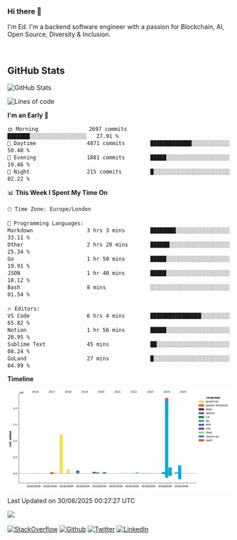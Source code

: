 ### Hi there 👋
 I'm Ed. I'm a backend software engineer with a passion for Blockchain, AI, Open Source, Diversity & Inclusion.

<br />

<h2>GitHub Stats</h2>
<p><img src="https://github-readme-stats.vercel.app/api?username=echarrod&amp;show_icons=true" alt="GitHub Stats"></p>

<!--START_SECTION:waka-->
![Lines of code](https://img.shields.io/badge/From%20Hello%20World%20I%27ve%20Written-4.4%20million%20lines%20of%20code-blue)

**I'm an Early 🐤** 

```text
🌞 Morning                2697 commits        ███████░░░░░░░░░░░░░░░░░░   27.91 % 
🌆 Daytime                4871 commits        █████████████░░░░░░░░░░░░   50.40 % 
🌃 Evening                1881 commits        █████░░░░░░░░░░░░░░░░░░░░   19.46 % 
🌙 Night                  215 commits         █░░░░░░░░░░░░░░░░░░░░░░░░   02.22 % 
```


📊 **This Week I Spent My Time On** 

```text
🕑︎ Time Zone: Europe/London

💬 Programming Languages: 
Markdown                 3 hrs 3 mins        ████████░░░░░░░░░░░░░░░░░   33.11 % 
Other                    2 hrs 20 mins       ██████░░░░░░░░░░░░░░░░░░░   25.34 % 
Go                       1 hr 50 mins        █████░░░░░░░░░░░░░░░░░░░░   19.91 % 
JSON                     1 hr 40 mins        █████░░░░░░░░░░░░░░░░░░░░   18.12 % 
Bash                     8 mins              ░░░░░░░░░░░░░░░░░░░░░░░░░   01.54 % 

🔥 Editors: 
VS Code                  6 hrs 4 mins        ████████████████░░░░░░░░░   65.82 % 
Notion                   1 hr 56 mins        █████░░░░░░░░░░░░░░░░░░░░   20.95 % 
Sublime Text             45 mins             ██░░░░░░░░░░░░░░░░░░░░░░░   08.24 % 
GoLand                   27 mins             █░░░░░░░░░░░░░░░░░░░░░░░░   04.99 % 
```

**Timeline**

![Lines of Code chart](https://raw.githubusercontent.com/echarrod/echarrod/main/assets/bar_graph.png)


 Last Updated on 30/06/2025 00:27:27 UTC
<!--END_SECTION:waka-->

![](https://komarev.com/ghpvc/?username=echarrod)

<p>
<a href="https://stackoverflow.com/users/1014632/ech" target="_blank"><img alt="StackOverflow" src="https://img.shields.io/badge/-Stackoverflow-FE7A16?style=for-the-badge&logo=stack-overflow&logoColor=white" /></a> 
<a href="https://github.com/echarrod" target="_blank"><img alt="Github" src="https://img.shields.io/badge/GitHub-%2312100E.svg?&style=for-the-badge&logo=Github&logoColor=white" /></a> 
<a href="https://twitter.com/e_harrod" target="_blank"><img alt="Twitter" src="https://img.shields.io/badge/twitter-%231DA1F2.svg?&style=for-the-badge&logo=twitter&logoColor=white" /></a> 
<a href="https://www.linkedin.com/in/ed-harrod" target="_blank"><img alt="LinkedIn" src="https://img.shields.io/badge/linkedin-%230077B5.svg?&style=for-the-badge&logo=linkedin&logoColor=white" /></a>
